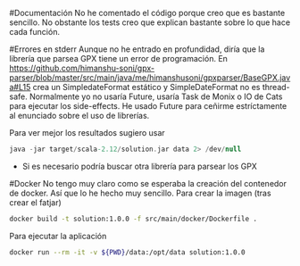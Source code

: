 #Documentación
No he comentado el código porque creo que es bastante sencillo. No obstante los tests creo que explican bastante sobre 
lo que hace cada función.

#Errores en stderr 
Aunque no he entrado en profundidad, diría que la librería que parsea GPX tiene un error de programación. En 
https://github.com/himanshu-soni/gpx-parser/blob/master/src/main/java/me/himanshusoni/gpxparser/BaseGPX.java#L15 crea un
SimpledateFormat estático y SimpleDateFormat no es thread-safe. Normalmente yo no usaría Future, usaría Task de Monix o
IO de Cats para ejecutar los side-effects. He usado Future para ceñirme estríctamente al enunciado sobre el uso de
librerías.

Para ver mejor los resultados sugiero usar
```scala
java -jar target/scala-2.12/solution.jar data 2> /dev/null 
```

* Si es necesario podría buscar otra librería para parsear los GPX

#Docker
No tengo muy claro como se esperaba la creación del contenedor de docker. Así que lo he hecho muy sencillo.
Para crear la imagen (tras crear el fatjar)
```bash
docker build -t solution:1.0.0 -f src/main/docker/Dockerfile .
```
Para ejecutar la aplicación 
```bash
docker run --rm -it -v ${PWD}/data:/opt/data solution:1.0.0
```
